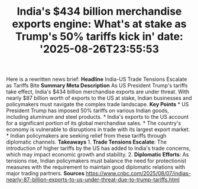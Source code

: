 ﻿---
title: "India's $434 billion merchandise exports engine: What's at stake as Trump's 50% tariffs kick in'
date: '2025-08-26T23:55:53"
category: "Markets"
summary: ""
slug: "indias 434 billion merchandise exports engine whats at stake"
source_urls:
  - "https://www.cnbc.com/2025/08/07/indias-nearly-87-billion-exports-to-us-under-threat-due-to-trump-tariffs.html"
seo:
  title: "India's $434 billion merchandise exports engine: What's at stake as Trump's 50% tariffs kick in | Hash n Hedge'
  description: '"
  keywords: ["news", "markets", "brief"]
---
Here is a rewritten news brief:  **Headline** India-US Trade Tensions Escalate as Tariffs Bite  **Summary Meta Description** As US President Trump's tariffs take effect, India's $434 billion merchandise exports are under threat. With nearly $87 billion worth of exports to the US at stake, Indian businesses and policymakers must navigate the complex trade landscape.  **Key Points**  * US President Trump has imposed 50% tariffs on various Indian goods, including aluminum and steel products. * India's exports to the US account for a significant portion of its global merchandise sales. * The country's economy is vulnerable to disruptions in trade with its largest export market. * Indian policymakers are seeking relief from these tariffs through diplomatic channels.  **Takeaways**  1. **Trade Tensions Escalate**: The introduction of higher tariffs by the US has added to India's trade concerns, which may impact economic growth and stability. 2. **Diplomatic Efforts**: As tensions rise, Indian policymakers must balance the need for protectionist measures with the requirement to maintain good diplomatic relations with major trading partners.  **Sources** https://www.cnbc.com/2025/08/07/indias-nearly-87-billion-exports-to-us-under-threat-due-to-trump-tariffs.html 
